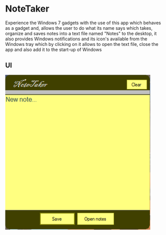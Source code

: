 # NoteTaker   
Experience the Windows 7 gadgets with the use of this app which behaves as a gadget and, allows the user to do what its name says which takes, organize and saves notes into a text file named "Notes" to the desktop, it also provides Windows notifications and its icon's available from the Windows tray which by clicking on it allows to open the text file, close the app and also add it to the start-up of Windows   

## UI   
<img src="NoteTakerInterface.png">   